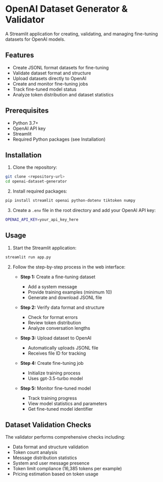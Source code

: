 # OpenAI Dataset Generator & Validator

A Streamlit application for creating, validating, and managing fine-tuning datasets for OpenAI models.

## Features

- Create JSONL format datasets for fine-tuning
- Validate dataset format and structure
- Upload datasets directly to OpenAI
- Create and monitor fine-tuning jobs
- Track fine-tuned model status
- Analyze token distribution and dataset statistics

## Prerequisites

- Python 3.7+
- OpenAI API key
- Streamlit
- Required Python packages (see Installation)

## Installation

1. Clone the repository:
```bash
git clone <repository-url>
cd openai-dataset-generator
```

2. Install required packages:
```bash
pip install streamlit openai python-dotenv tiktoken numpy
```

3. Create a `.env` file in the root directory and add your OpenAI API key:
```bash
OPENAI_API_KEY=your_api_key_here
```

## Usage

1. Start the Streamlit application:
```bash
streamlit run app.py
```

2. Follow the step-by-step process in the web interface:

   - **Step 1:** Create a fine-tuning dataset
     - Add a system message
     - Provide training examples (minimum 10)
     - Generate and download JSONL file
   
   - **Step 2:** Verify data format and structure
     - Check for format errors
     - Review token distribution
     - Analyze conversation lengths
   
   - **Step 3:** Upload dataset to OpenAI
     - Automatically uploads JSONL file
     - Receives file ID for tracking
   
   - **Step 4:** Create fine-tuning job
     - Initialize training process
     - Uses gpt-3.5-turbo model
   
   - **Step 5:** Monitor fine-tuned model
     - Track training progress
     - View model statistics and parameters
     - Get fine-tuned model identifier

## Dataset Validation Checks

The validator performs comprehensive checks including:
- Data format and structure validation
- Token count analysis
- Message distribution statistics
- System and user message presence
- Token limit compliance (16,385 tokens per example)
- Pricing estimation based on token usage